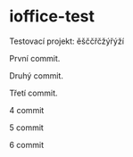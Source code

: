 ﻿ioffice-test
============

Testovací projekt: ěšččřčžýřýží

První commit.

Druhý commit.

Třetí commit.

4 commit

5 commit

6 commit
